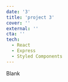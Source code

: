 ```yaml
---
date: '3'
title: 'project 3'
cover: ''
external: ''
cta: ''
tech:
  - React
  - Express
  - Styled Components
---
```


Blank
